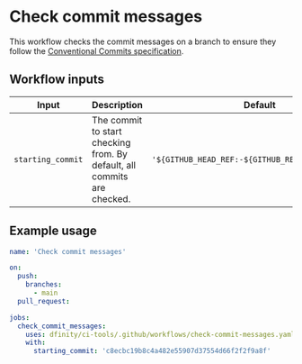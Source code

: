 # Check commit messages

This workflow checks the commit messages on a branch to ensure they follow the [Conventional Commits specification](https://www.conventionalcommits.org/en/v1.0.0/).

## Workflow inputs

| Input             | Description                                                             | Default                                           |
| ----------------- | ----------------------------------------------------------------------- | ------------------------------------------------- |
| `starting_commit` | The commit to start checking from. By default, all commits are checked. | `'${GITHUB_HEAD_REF:-${GITHUB_REF#refs/heads/}}'` |

## Example usage

```yaml
name: 'Check commit messages'

on:
  push:
    branches:
      - main
  pull_request:

jobs:
  check_commit_messages:
    uses: dfinity/ci-tools/.github/workflows/check-commit-messages.yaml@main
    with:
      starting_commit: 'c8ecbc19b8c4a482e55907d37554d66f2f2f9a8f'
```

